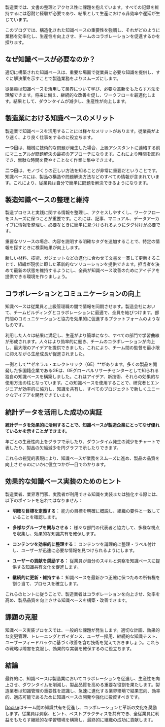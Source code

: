 製造業では、文書の整理とアクセス性に課題を抱えています。すべての記録を維持するには忍耐と経験が必要であり、結果として生産における非効率や遅延が生じています。

このブログでは、構造化された知識ベースの重要性を強調し、それがどのように業務を効率化し、生産性を向上させ、チームのコラボレーションを促進するかを探ります。

## なぜ知識ベースが必要なのか？

適切に構築された知識ベースは、重要な場面で従業員に必要な知識を提供し、すぐに解決策を示すことで製造業務をよりスムーズにします。

従業員は知識ベースを活用して業界について学び、必要な革新をもたらす方法を理解できます。将来に備え、継続的な改善を促し、ワークフローを最適化します。結果として、ダウンタイムが減少し、生産性が向上します。

## 製造業における知識ベースのメリット

製造業で知識ベースを活用することには様々なメリットがあります。従業員がより速く、より良く仕事をするのに役立ちます。

**一つ目**は、機械に技術的な問題が発生した場合、上級アシスタントに連絡する前にマニュアルが問題解決の最初のアプローチになります。これにより時間を節約でき、無駄な時間を費やすことなく作業に集中できます。

**二つ目**は、モノづくりの正しい方法を知ることが非常に重要だということです。知識ベースには、製品の構造や問題解決方法などのすべての情報が含まれています。これにより、従業員は自分で簡単に問題を解決できるようになります。

## 製造知識ベースの整理と維持

製造プロセスと実践に関する情報を整理し、アクセスしやすくし、ワークフローをスムーズに保つことが重要です。これには、記事、マニュアル、データアーカイブに情報を整理し、必要なときに簡単に見つけられるようにタグ付けが必要です。

重要なリソースの場合、内容を説明する明確なタグを追加することで、特定の情報を探すときに検索結果が向上します。

新しい材料、技術、ガジェットなどの進化に合わせて文書を一貫して更新することで、組織が現状に即した革新的なソリューションを提供できます。担当者を決めて最新の状態を維持するようにし、全員が知識ベース改善のためにアイデアを提供できる環境を作りましょう。

## コラボレーションとコミュニケーションの向上

知識ベースは従業員と上級管理職の間で情報を同期させます。製造会社において、チームビルディングとコラボレーションに最適で、全員を結びつけます。部門間のコミュニケーションと協力を効果的に促進するプラットフォームのようなものです。

利用した人々は結果に満足し、生産がより簡単になり、すべての部門で学習曲線が形成されます。人々はより効率的に働き、チームのコラボレーションが向上し、最大限のアイデアを提供できました。これにより、チーム間の監督を最小限に抑えながら生産成長が促進されました。

一例として**ゼネラル・エレクトリック（GE）**があります。多くの製品を開発した多国籍企業であるGEは、GEグローバルリサーチセンターとして知られる独自の知識ベースを構築しました。これはアイデア、新技術、それらの効果的な使用方法の柱となっています。この知識ベースを使用することで、研究者とエンジニアが効率的に協力し、知識を共有し、すべてのプロジェクトで新しくユニークなアイデアを開発できています。

## 統計データを活用した成功の実証

**統計データを効果的に活用することで、知識ベースが製造企業にとってなぜ優れているかを示すことができます。**

年ごとの生産性向上をグラフで示したり、ダウンタイム発生の減少をチャートで表したり、製品の欠陥減少を円グラフで示したりできます。

これらの視覚的表現により、知識ベースが業務をスムーズに進め、製品の品質を向上させるのにいかに役立つかが一目でわかります。

## 効果的な知識ベース実装のためのヒント

製造業者、業界専門家、実務者が利用できる知識を実装または強化する際には、以下のポイントを忘れてはなりません：

* **明確な目標を定義する：** 能力の目標を明確に概説し、組織の要件と一致していることを確認します。

* **多様なグループを関与させる：** 様々な部門の代表者と協力して、多様な視点を収集し、効果的な知識共有を確保します。

* **コンテンツを効率的に整理する：** コンテンツを論理的に整理・ラベル付けし、ユーザーが迅速に必要な情報を見つけられるようにします。

* **ユーザーの貢献を奨励する：** 従業員が自分のスキルと洞察を知識ベースに提供する知識共有文化を促進します。

* **継続的に更新・維持する：** 知識ベースを最新かつ正確に保つための所有権を割り当て、プロセスを確立します。

これらのヒントに従うことで、製造業者はコラボレーションを向上させ、効率を高め、製品品質を向上させる知識ベースを構築・改善できます。

## 課題の克服

知識ベース実装プロセスでは、一般的な課題が発生します。適切な計画、効果的な変更管理、トレーニングとガイダンス、ユーザー採用、継続的な知識テスト、ユーザーフィードバックに基づく改善を含む技術を覚えておきましょう。これらの戦略は障害を克服し、効果的な実装を確保するのに役立ちます。

## 結論

最終的に、知識ベースは製造業においてコラボレーションを促進し、生産性を向上させ、ダウンタイムを削減し、製品品質を高める重要な役割を果たします。製造業者は知識管理の重要性を認識し、急速に進化する業界環境で結果志向、効率的、適応可能であるために知識ベースの開発や強化に投資すべきです。

[Docise](https://www.docsie.io/)はチーム間の知識共有を促進し、コラボレーションと革新の文化を奨励します。従業員は洞察、ヒント、ベストプラクティスを共有でき、全従業員に利益をもたらす継続的な学習環境を構築し、最終的に組織の成功に貢献します。